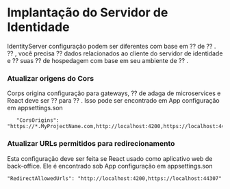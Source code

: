 # Implantação do Servidor de Identidade
IdentityServer configuração podem ser diferentes com base em ⁇  de ⁇ . ⁇ , você precisa ⁇  dados relacionados ao cliente do servidor de identidade e ⁇  suas ⁇  de hospedagem com base em seu ambiente de ⁇ .
### Atualizar origens do Cors
Corps origina configuração para gateways, ⁇  de adaga de microservices e React deve ser ⁇  para ⁇ . Isso pode ser encontrado em App configuração em appsettings.son

       "CorsOrigins": "https://*.MyProjectName.com,http://localhost:4200,https://localhost:44307,https://localhost:44325,https://localhost:44353,https://localhost:44367,https://localhost:44388,https://localhost:44381,https://localhost:44361",

### Atualizar URLs permitidos para redirecionamento
Esta configuração deve ser feita se React usado como aplicativo web de back-office. Ele é encontrado sob App configuração em appsettings.son

    "RedirectAllowedUrls": "http://localhost:4200,https://localhost:44307"

